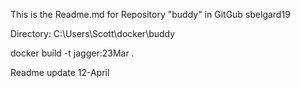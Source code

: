 This is the Readme.md for Repository "buddy" in GitGub sbelgard19

Directory: C:\Users\Scott\docker\buddy
	
docker build -t jagger:23Mar .

Readme update 12-April
